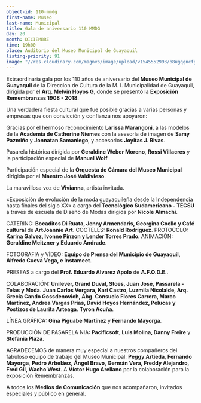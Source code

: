 ```yaml
---
object-id: 110-mmdg
first-name: Museo
last-name: Municipal
title: Gala de aniversario 110 MMDG
day: 20
month: DICIEMBRE
time: 19h00
place: Auditorio del Museo Municipal de Guayaquil
listing-priority: 91
image: "//res.cloudinary.com/magnvs/image/upload/v1545552993/b8ugqqncfgyhcpffsxpf.jpg"
---
```


Extraordinaria gala por los 110 años de aniversario del **Museo Municipal de Guayaquil** de la Direccion de Cultura de la M. I. Municipalidad de Guayaquil, dirigida por el **Arq. Melvin Hoyos G**, donde se presentó la **Exposición Remembranzas 1908 - 2018**.

Una verdadera fiesta cultural que fue posible gracias a varias personas y empresas que con convicción y confianza nos apoyaron:

Gracias por el hermoso reconocimiento **Larissa Marangoni**, a las modelos de la **Academia de Catherine Niemes** con la
asesoría de imagen de **Samy Pazmiño** y **Jonnatan Samaniego**, y accesorios **Joyitas J. Rivas**.

Pasarela histórica dirígida por **Geraldine Weber Moreno**, **Rossi Villacres** y la participación especial de **Manuel Wolf**

Participación especial de la **Orquesta de Cámara del Museo Municipal** dirigida por el **Maestro José Valdivieso**.

La maravillosa voz de **Vivianna**, artista invitada.

&laquo;Exposición de evolución de la moda guayaquileña desde la Independencia hasta finales del siglo XX&raquo; a cargo del **Tecnológico Sudamericano - TECSU** a través de escuela de Diseño de Modas dirigida por **Nicole Almachi**.

CATERING: **Bocaditos Di Ruata, Jenny Armendaris, Georgina Coello y Café cultural** de **ArtJoannie Art**. COCTELES: **Ronald Rodríguez**. PROTOCOLO: **Karina Galvez, Ivonne Pinzon y Lender Torres Prado**. ANIMACIÓN: **Geraldine Meitzner  y Eduardo Andrade**.

FOTOGRAFIA y VÍDEO: **Equipo de Prensa del Municipio de Guayaquil, Alfredo Cueva Vega, e Instameet**.

PRESEAS a cargo del **Prof. Eduardo Alvarez Apolo** de **A.F.O.D.E.**.

COLABORACIÓN: **Unilever, Grand Duval, Stoes, Juan José, Passarela - Telas y Moda**. **Juan Carlos Vergara, Kari Castro, Luzmila Nicolalde, Arq. Grecia Cando Gossdenovich, Abg. Consuelo Flores Carrera, Marco Martínez, Andrea Vargas Prias, David Hoyos Hernández, Pelucas y Postizos de Laurita Arteaga**. **Tyron Acuña**.

LÍNEA GRÁFICA: **Gina Piguabe Martínez** y **Fernando Mayorga**.

PRODUCCIÓN DE PASARELA NIA: **Pacificsoft, Luis Molina, Danny Freire** y **Stefania Plaza**.

AGRADECEMOS de manera muy especial a nuestros compañeros del fabuloso equipo de trabajo del Museo Municipal: **Peggy Artieda**, **Fernando Mayorga**, **Pedro Arbeláez, Ángel Bravo, Germán Vera, Freddy Alejandro, Fred Gil, Wacho West**. A **Víctor Hugo Arellano** por la colaboración para la exposición Remembranzas.

A todos los **Medios de Comunicación** que nos acompañaron, invitados especiales y público en general.
